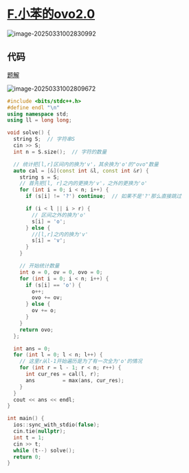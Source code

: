 # [F.小苯的ovo2.0](https://ac.nowcoder.com/acm/contest/105623/F)

![image-20250331002830992](https://gitee.com/chen-houchao/images/raw/master/202503310028076.png)

## 代码

[题解](https://www.bilibili.com/video/BV1rvZNYqETt?spm_id_from=333.788.videopod.episodes&vd_source=d00bc79c7901f27a447b550b4ddaec3c&p=6)

![image-20250331002809672](https://gitee.com/chen-houchao/images/raw/master/202503310028728.png)

```cpp
#include <bits/stdc++.h>
#define endl "\n"
using namespace std;
using ll = long long;

void solve() {
  string S;  // 字符串S
  cin >> S;
  int n = S.size();  // 字符的数量

  // 统计把[l,r]区间内的换为'v'，其余换为'o'的"ovo"数量
  auto cal = [&](const int &l, const int &r) {
    string s = S;
    // 首先把[l, r]之内的更换为'v'，之外的更换为'o'
    for (int i = 0; i < n; i++) {
      if (s[i] != '?') continue;  // 如果不是'?'那么直接跳过

      if (i < l || i > r) {
        // 区间之外的换为'o'
        s[i] = 'o';
      } else {
        //[l,r]之内的换为'v'
        s[i] = 'v';
      }
    }

    // 开始统计数量
    int o = 0, ov = 0, ovo = 0;
    for (int i = 0; i < n; i++) {
      if (s[i] == 'o') {
        o++;
        ovo += ov;
      } else {
        ov += o;
      }
    }
    return ovo;
  };

  int ans = 0;
  for (int l = 0; l < n; l++) {
    // 这里r从l-1开始遍历是为了有一次全为'o'的情况
    for (int r = l - 1; r < n; r++) {
      int cur_res = cal(l, r);
      ans         = max(ans, cur_res);
    }
  }
  cout << ans << endl;
}

int main() {
  ios::sync_with_stdio(false);
  cin.tie(nullptr);
  int t = 1;
  cin >> t;
  while (t--) solve();
  return 0;
}
```

